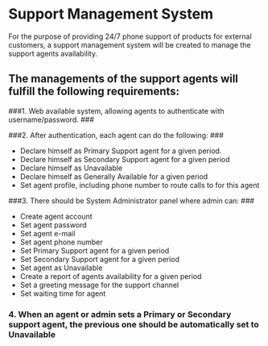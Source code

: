 # Support Management System #

For the purpose of providing 24/7 phone support of products for external customers, a support management system will be created to manage the support agents availability.

## The managements of the support agents will fulfill the following requirements: ##

###1. Web available system, allowing agents to authenticate with username/password. ###

###2. After authentication, each agent can do the following: ###

* Declare himself as Primary Support agent for a given period.
* Declare himself as Secondary Support agent for a given period
* Declare himself as Unavailable
* Declare himself as Generally Available for a given period
* Set agent profile, including phone number to route calls to for this agent

###3.	There should be System Administrator panel where admin can:  ###

* Create agent account
* Set agent password
* Set agent e-mail
* Set agent phone number
* Set Primary Support agent for a given period
* Set Secondary Support agent for a given period
* Set agent as Unavailable
* Create a report of agents availability for a given period
* Set a greeting message for the support channel
* Set waiting time for agent

### 4.	When an agent or admin sets a Primary or Secondary support agent, the previous one should be automatically set to Unavailable ###
